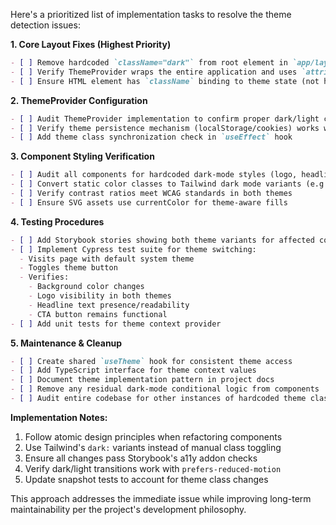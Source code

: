 Here's a prioritized list of implementation tasks to resolve the theme detection issues:

**1. Core Layout Fixes (Highest Priority)**
```markdown
- [ ] Remove hardcoded `className="dark"` from root element in `app/layout.tsx`
- [ ] Verify ThemeProvider wraps the entire application and uses `attribute="class"`
- [ ] Ensure HTML element has `className` binding to theme state (not hardcoded)
```

**2. ThemeProvider Configuration**
```markdown
- [ ] Audit ThemeProvider implementation to confirm proper dark/light class application
- [ ] Verify theme persistence mechanism (localStorage/cookies) works with SSR
- [ ] Add theme class synchronization check in `useEffect` hook
```

**3. Component Styling Verification**
```markdown
- [ ] Audit all components for hardcoded dark-mode styles (logo, headline, background)
- [ ] Convert static color classes to Tailwind dark mode variants (e.g., `dark:bg-background`)
- [ ] Verify contrast ratios meet WCAG standards in both themes
- [ ] Ensure SVG assets use currentColor for theme-aware fills
```

**4. Testing Procedures**
```markdown
- [ ] Add Storybook stories showing both theme variants for affected components
- [ ] Implement Cypress test suite for theme switching:
  - Visits page with default system theme
  - Toggles theme button
  - Verifies:
    - Background color changes
    - Logo visibility in both themes
    - Headline text presence/readability
    - CTA button remains functional
- [ ] Add unit tests for theme context provider
```

**5. Maintenance & Cleanup**
```markdown
- [ ] Create shared `useTheme` hook for consistent theme access
- [ ] Add TypeScript interface for theme context values
- [ ] Document theme implementation pattern in project docs
- [ ] Remove any residual dark-mode conditional logic from components
- [ ] Audit entire codebase for other instances of hardcoded theme classes
```

**Implementation Notes:**
1. Follow atomic design principles when refactoring components
2. Use Tailwind's `dark:` variants instead of manual class toggling
3. Ensure all changes pass Storybook's a11y addon checks
4. Verify dark/light transitions work with `prefers-reduced-motion`
5. Update snapshot tests to account for theme class changes

This approach addresses the immediate issue while improving long-term maintainability per the project's development philosophy.
